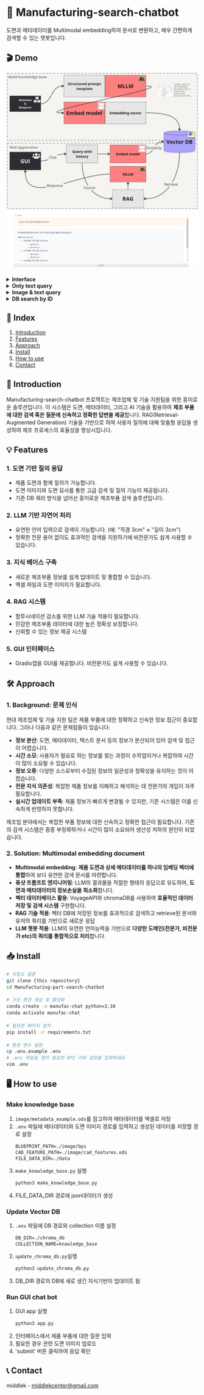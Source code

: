# 🎨 Manufacturing-search-chatbot
<!-- ![git_header](assets/favorfit_git_header.png) -->
도면과 메타데이터를 Multimodal embedding하여 문서로 변환하고, 매우 간편하게 검색할 수 있는 챗봇입니다.

## 🎬 Demo
![structure](assets/structure.jpg)
![project_header](assets/demo1.png)
<details>
    <summary><strong>Interface</strong></summary>
    <ul>
        <img src="assets/interface.png" alt="interface">
    </ul>
</details>
<details>
    <summary><strong>Only text query</strong></summary>
    <ul>
        <img src="assets/demo1.png" alt="demo1">
        <img src="assets/demo2.png" alt="demo2">
        <img src="assets/demo3.png" alt="demo3">
        <img src="assets/demo4.png" alt="demo4">
        <img src="assets/demo5.png" alt="demo5">
    </ul>
</details>
<details>
    <summary><strong>Image & text query</strong></summary>
    <ul>
        <img src="assets/demo6.png" alt="demo6">
        <img src="assets/demo7.png" alt="demo7">
    </ul>
</details>
<details>
    <summary><strong>DB search by ID</strong></summary>
    <ul>
        <img src="assets/demo8.png" alt="demo8">
    </ul>
</details>

## 📌 Index
1. [Introduction](#-introduction)
2. [Features](#-features)
3. [Approach](#-approach)
4. [Install](#-install)
5. [How to use](#-how-to-use)
6. [Contact](#-contact)

## 🚀 Introduction
Manufacturing-search-chatbot 프로젝트는 제조업체 및 기술 지원팀을 위한 흥미로운 솔루션입니다. 이 시스템은 도면, 메타데이터, 그리고 AI 기술을 활용하여 **제조 부품에 대한 검색 혹은 질문에 신속하고 정확한 답변을 제공**합니다. RAG(Retrieval-Augmented Generation) 기술을 기반으로 하여 사용자 질의에 대해 맞춤형 응답을 생성하여 제조 프로세스의 효율성을 향상시킵니다.

## 💡 Features
### 1. 도면 기반 질의 응답
- 제품 도면과 함께 질의가 가능합니다.
- 도면 이미지와 도면 묘사를 통한 고급 검색 및 질의 기능이 제공됩니다.
- 기존 DB 쿼리 방식을 넘어선 흥미로운 제조부품 검색 솔루션입니다.

### 2. LLM 기반 자연어 처리
- 유연한 언어 입력으로 검색이 가능합니다. (예: "직경 3cm" ≈ "길이 3cm")
- 정확한 전문 용어 없이도 효과적인 검색을 지원하기에 비전문가도 쉽게 사용할 수 있습니다.

### 3. 지식 베이스 구축
- 새로운 제조부품 정보를 쉽게 업데이트 및 통합할 수 있습니다.
- 엑셀 파일과 도면 이미지가 필요합니다.

### 4. RAG 시스템
- 할루시네이션 감소를 위한 LLM 기술 적용이 필요합니다.
- 민감한 제조부품 데이터에 대한 높은 정확성 보장합니다.
- 신뢰할 수 있는 정보 제공 시스템

### 5. GUI 인터페이스
- Gradio앱을 GUI를 제공합니다. 비전문가도 쉽게 사용할 수 있습니다.

## 🛠 Approach
### 1. Background: 문제 인식
현대 제조업체 및 기술 지원 팀은 제품 부품에 대한 정확하고 신속한 정보 접근이 중요합니다. 그러나 다음과 같은 문제점들이 있습니다:

- **정보 분산**: 도면, 메타데이터, 텍스트 문서 등의 정보가 분산되어 있어 검색 및 접근이 어렵습니다.
- **시간 소모**: 사용자가 필요로 하는 정보를 찾는 과정이 수작업이거나 복잡하여 시간이 많이 소요될 수 있습니다.
- **정보 오류**: 다양한 소스로부터 수집된 정보의 일관성과 정확성을 유지하는 것이 어렵습니다.
- **전문 지식 의존성**: 복잡한 제품 정보를 이해하고 해석하는 데 전문가의 개입이 자주 필요합니다.
- **실시간 업데이트 부족**: 제품 정보가 빠르게 변경될 수 있지만, 기존 시스템은 이를 신속하게 반영하지 못합니다.

제조업 분야에서는 복잡한 부품 정보에 대한 신속하고 정확한 접근이 필요합니다. 기존의 검색 시스템은 종종 부정확하거나 시간이 많이 소요되어 생산성 저하의 원인이 되었습니다.

### 2. Solution: Multimodal embedding document
- **Multimodal embedding**: **제품 도면과 상세 메타데이터를 하나의 임베딩 벡터에 통합**하여 보다 유연한 검색 문서를 마련합니다.
- **퓨샷 프롬프트 엔지니어링**: LLM의 결과물을 적절한 형태의 응답으로 유도하여, **도면과 메타데이터의 정보손실을 최소화**합니다.
- **벡터 데이터베이스 활용**: VoyageAPI와 chromaDB를 사용하여 **효율적인 데이터 저장 및 검색 시스템** 구현합니다.
- **RAG 기술 적용**: 벡터 DB에 저장된 정보를 효과적으로 검색하고 retrieve된 문서와 유저의 쿼리를 기반으로 새로운 응답
- **LLM 챗봇 적용**: LLM의 유연한 언어능력을 기반으로 **다양한 도메인(전문가, 비전문가 etc)의 쿼리를 통합적으로 처리**합니다.

## 📥 Install
```bash
# 저장소 클론
git clone {this repository}
cd Manufacturing-part-search-chatbot

# 가상 환경 생성 및 활성화
conda create -n manufac-chat python=3.10
conda activate manufac-chat

# 필요한 패키지 설치
pip install -r requirements.txt

# 환경 변수 설정
cp .env.example .env
# .env 파일을 열어 필요한 API 키와 설정을 입력하세요
vim .env
```

## 🖥 How to use
### Make knowledge base
1. `image/metadata_example.ods`를 참고하여 메타데이터를 엑셀로 저장
2. `.env` 파일에 메타데이터와 도면 이미지 경로를 입력하고 생성된 데이터를 저장할 경로 설정
    ```
    BLUEPRINT_PATH=./image/bps
    CAD_FEATURE_PATH=./image/cad_features.ods
    FILE_DATA_DIR=./data
    ```
3. `make_knowledge_base.py` 실행
    ```bash
    python3 make_knowledge_base.py
    ```
4. FILE_DATA_DIR 경로에 json데이터가 생성

### Update Vector DB
1. `.env` 파일에 DB 경로와 collection 이름 설정
    ```
    DB_DIR=./chroma_db
    COLLECTION_NAME=knowledge_base
    ```
2. `update_chroma_db.py`실행
    ```bash
    python3 update_chroma_db.py
    ```
3. DB_DIR 경로의 DB에 새로 생긴 지식기반이 업데이트 됨


### Run GUI chat bot
1. GUI app 실행
    ```bash
    python3 app.py
    ```
2. 인터페이스에서 제품 부품에 대한 질문 입력
3. 필요한 경우 관련 도면 이미지 업로드
4. 'submit' 버튼 클릭하여 응답 확인

## 📞 Contact
middlek - middlekcenter@gmail.com

<!-- favorfit - lab@favorfit.ai -->